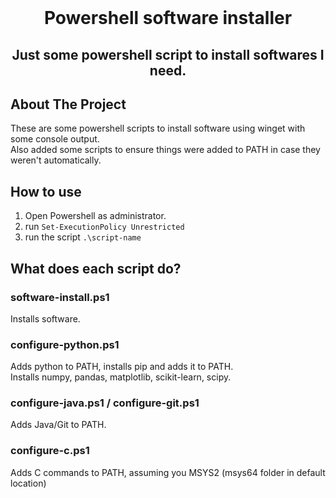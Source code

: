 <br/>
<div align="center">
<h1 align="center">Powershell software installer</h1>
  <p align="center">
    <h2>Just some powershell script to install softwares I need.</h2>
  </p>
</div>

## About The Project
These are some powershell scripts to install software using winget with some console output.</br>
Also added some scripts to ensure things were added to PATH in case they weren't automatically.

## How to use
1. Open Powershell as administrator.
2. run `Set-ExecutionPolicy Unrestricted`
3. run the script `.\script-name`


## What does each script do?
### software-install.ps1
Installs software.

### configure-python.ps1
Adds python to PATH, installs pip and adds it to PATH.</br>
Installs numpy, pandas, matplotlib, scikit-learn, scipy.

### configure-java.ps1 / configure-git.ps1
Adds Java/Git to PATH.

### configure-c.ps1
Adds C commands to PATH, assuming you MSYS2 (msys64 folder in default location)
